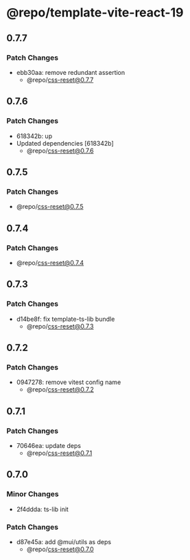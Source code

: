 # @repo/template-vite-react-19

## 0.7.7

### Patch Changes

- ebb30aa: remove redundant assertion
  - @repo/css-reset@0.7.7

## 0.7.6

### Patch Changes

- 618342b: up
- Updated dependencies [618342b]
  - @repo/css-reset@0.7.6

## 0.7.5

### Patch Changes

- @repo/css-reset@0.7.5

## 0.7.4

### Patch Changes

- @repo/css-reset@0.7.4

## 0.7.3

### Patch Changes

- d14be8f: fix template-ts-lib bundle
  - @repo/css-reset@0.7.3

## 0.7.2

### Patch Changes

- 0947278: remove vitest config name
  - @repo/css-reset@0.7.2

## 0.7.1

### Patch Changes

- 70646ea: update deps
  - @repo/css-reset@0.7.1

## 0.7.0

### Minor Changes

- 2f4ddda: ts-lib init

### Patch Changes

- d87e45a: add @mui/utils as deps
  - @repo/css-reset@0.7.0
